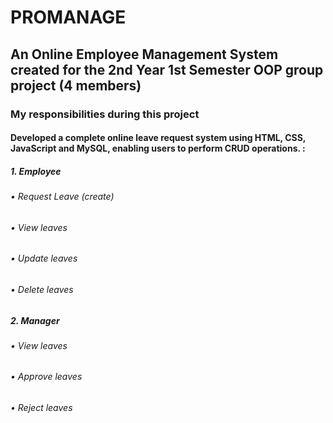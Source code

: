# PROMANAGE
## An Online Employee Management System created for the 2nd Year 1st Semester OOP group project (4 members)
### My responsibilities during this project
####	Developed a complete online leave request system using HTML, CSS, JavaScript and MySQL, enabling users to perform CRUD operations. :
##### 1.	Employee
######   •	Request Leave (create) 
######   •	View leaves
######   •	Update leaves
######   •	Delete leaves
##### 2.	Manager
######   •	View leaves  
######   •	Approve leaves
######   •	Reject leaves  

